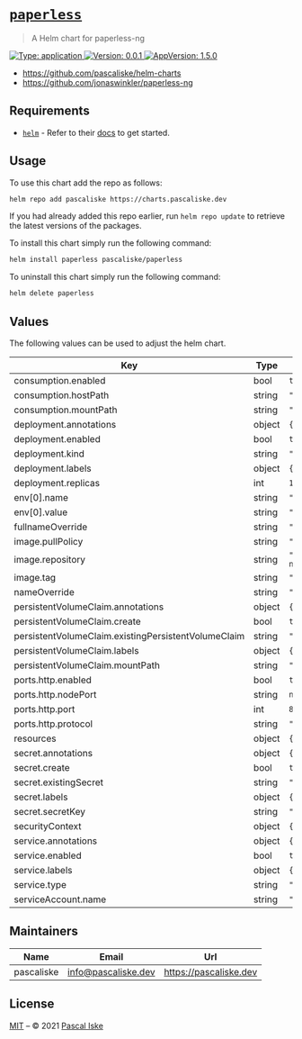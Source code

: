 # [`paperless`](https://github.com/pascaliske/helm-charts/tree/master/charts/paperless)

> A Helm chart for paperless-ng

[![Type: application](https://img.shields.io/badge/Type-application-informational?style=flat-square) ](https://github.com/pascaliske/helm-charts/tree/master/charts/paperless)[![Version: 0.0.1](https://img.shields.io/badge/Version-0.0.1-informational?style=flat-square) ](https://github.com/pascaliske/helm-charts/tree/master/charts/paperless)[![AppVersion: 1.5.0](https://img.shields.io/badge/AppVersion-1.5.0-informational?style=flat-square) ](https://github.com/pascaliske/helm-charts/tree/master/charts/paperless)

* <https://github.com/pascaliske/helm-charts>
* <https://github.com/jonaswinkler/paperless-ng>

## Requirements

- [`helm`](https://helm.sh) - Refer to their [docs](https://helm.sh/docs) to get started.

## Usage

To use this chart add the repo as follows:

```sh
helm repo add pascaliske https://charts.pascaliske.dev
```

If you had already added this repo earlier, run `helm repo update` to retrieve the latest versions of the packages.

To install this chart simply run the following command:

```sh
helm install paperless pascaliske/paperless
```

To uninstall this chart simply run the following command:

```sh
helm delete paperless
```

## Values

The following values can be used to adjust the helm chart.

| Key | Type | Default | Description |
|-----|------|---------|-------------|
| consumption.enabled | bool | `true` |  |
| consumption.hostPath | string | `""` |  |
| consumption.mountPath | string | `"/consumption"` |  |
| deployment.annotations | object | `{}` |  |
| deployment.enabled | bool | `true` |  |
| deployment.kind | string | `"Deployment"` |  |
| deployment.labels | object | `{}` |  |
| deployment.replicas | int | `1` |  |
| env[0].name | string | `"TZ"` |  |
| env[0].value | string | `"UTC"` |  |
| fullnameOverride | string | `""` |  |
| image.pullPolicy | string | `"IfNotPresent"` |  |
| image.repository | string | `"jonaswinkler/paperless-ng"` |  |
| image.tag | string | `"1.5.0"` |  |
| nameOverride | string | `""` |  |
| persistentVolumeClaim.annotations | object | `{}` |  |
| persistentVolumeClaim.create | bool | `true` |  |
| persistentVolumeClaim.existingPersistentVolumeClaim | string | `""` |  |
| persistentVolumeClaim.labels | object | `{}` |  |
| persistentVolumeClaim.mountPath | string | `"/usr/src/paperless"` |  |
| ports.http.enabled | bool | `true` |  |
| ports.http.nodePort | string | `nil` |  |
| ports.http.port | int | `8000` |  |
| ports.http.protocol | string | `"TCP"` |  |
| resources | object | `{}` |  |
| secret.annotations | object | `{}` |  |
| secret.create | bool | `true` |  |
| secret.existingSecret | string | `""` |  |
| secret.labels | object | `{}` |  |
| secret.secretKey | string | `""` |  |
| securityContext | object | `{}` |  |
| service.annotations | object | `{}` |  |
| service.enabled | bool | `true` |  |
| service.labels | object | `{}` |  |
| service.type | string | `"ClusterIP"` |  |
| serviceAccount.name | string | `""` |  |

## Maintainers

| Name | Email | Url |
| ---- | ------ | --- |
| pascaliske | info@pascaliske.dev | https://pascaliske.dev |

## License

[MIT](LICENSE.md) – © 2021 [Pascal Iske](https://pascaliske.dev)
